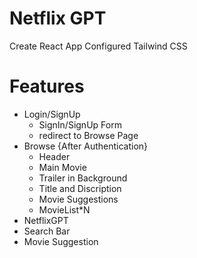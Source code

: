 # Netflix GPT

Create React App
Configured Tailwind CSS

# Features
- Login/SignUp
  - SignIn/SignUp Form
  - redirect to Browse Page
- Browse {After Authentication}
  - Header
  - Main Movie
   - Trailer in Background
   - Title and Discription
   - Movie Suggestions
    - MovieList*N
- NetflixGPT
 - Search Bar
 - Movie Suggestion
